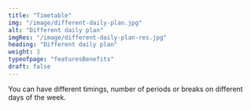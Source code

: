 ```yaml
---
title: "Timetable"         
img: "/image/different-daily-plan.jpg"
alt: "Different daily plan"
imgRes: "/image/different-daily-plan-res.jpg"
heading: "Different daily plan"
weight: 3
typeofpage: "featuresBenefits"
draft: false
---
```


You can have different timings, number of periods or breaks on different days of the week.
